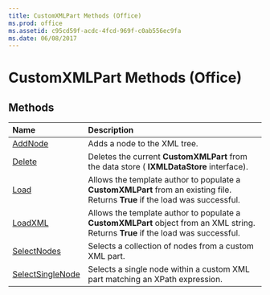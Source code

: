 ```yaml
---
title: CustomXMLPart Methods (Office)
ms.prod: office
ms.assetid: c95cd59f-acdc-4fcd-969f-c0ab556ec9fa
ms.date: 06/08/2017
---
```



# CustomXMLPart Methods (Office)

## Methods



|**Name**|**Description**|
|:-----|:-----|
|[AddNode](customxmlpart-addnode-method-office.md)|Adds a node to the XML tree.|
|[Delete](customxmlpart-delete-method-office.md)|Deletes the current **CustomXMLPart** from the data store ( **IXMLDataStore** interface).|
|[Load](customxmlpart-load-method-office.md)|Allows the template author to populate a **CustomXMLPart** from an existing file. Returns **True** if the load was successful.|
|[LoadXML](customxmlpart-loadxml-method-office.md)|Allows the template author to populate a **CustomXMLPart** object from an XML string. Returns **True** if the load was successful.|
|[SelectNodes](customxmlpart-selectnodes-method-office.md)|Selects a collection of nodes from a custom XML part.|
|[SelectSingleNode](customxmlpart-selectsinglenode-method-office.md)|Selects a single node within a custom XML part matching an XPath expression.|


